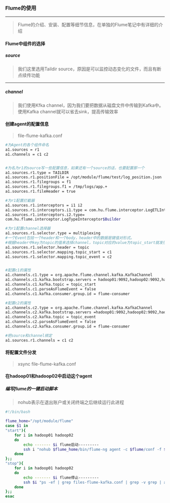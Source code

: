 ### Flume的使用

***

> Flume的介绍、安装、配置等细节信息，在单独的Flume笔记中有详细的介绍



#### Flume中组件的选择

##### source

> 我们这里选用Taildir source，原因是可以监控动态变化的文件，而且有断点续传功能

***

##### channel

> 我们使用Kfka channel，因为我们要把数据从磁盘文件中传输到Kafka中。使用Kafka channel就可以省去sink，提高传输效率



#### 创建agent的配置信息

> file-flume-kafka.conf

```bash
#为Agent的各个组件命名
a1.sources = r1
a1.channels = c1 c2


#为名为r1的source写一些配置信息，如果还有一个source的话，也要配置那一个
a1.sources.r1.type = TAILDIR
a1.sources.r1.positionFile = /opt/module/flume/test/log_position.json
a1.sources.r1.filegroups = f1
a1.sources.r1.filegroups.f1 = /tmp/logs/app.+
a1.sources.r1.fileHeader = true

#为r1配置拦截器
a1.sources.r1.interceptors = i1 i2
a1.sources.r1.interceptors.i1.type = com.hu.flume.interceptor.LogETLInterceptor$Builder
a1.sources.r1.interceptors.i2.type=
com.hu.flume.interceptor.LogTypeInterceptor$Builder

#为r1配置channel选择器
a1.sources.r1.selector.type = multiplexing
#一个Event包括一个header和一个body，header中的数据是键值对形式。
#根据header中key为topic的值来选择channel，topic对应的value为topic_start就发往c1，如果是topic_event就发往c2
a1.sources.r1.selector.header = topic
a1.sources.r1.selector.mapping.topic_start = c1
a1.sources.r1.selector.mapping.topic_event = c2


#配置c1的属性
a1.channels.c1.type = org.apache.flume.channel.kafka.KafkaChannel
a1.channels.c1.kafka.bootstrap.servers = hadoop01:9092,hadoop02:9092,hadoop03:9092
a1.channels.c1.kafka.topic = topic_start
a1.channels.c1.parseAsFlumeEvent = false
a1.channels.c1.kafka.consumer.group.id = flume-consumer

#配置c2的属性
a1.channels.c2.type = org.apache.flume.channel.kafka.KafkaChannel
a1.channels.c2.kafka.bootstrap.servers =hadoop01:9092,hadoop02:9092,hadoop03:9092
a1.channels.c2.kafka.topic = topic_event
a1.channels.c2.parseAsFlumeEvent = false
a1.channels.c2.kafka.consumer.group.id = flume-consumer

#把source和channel绑定
a1.sources.r1.channels = c1 c2
```



#### 将配置文件分发

> xsync file-flume-kafka.conf



#### 在hadoop01和hadoop02中启动这个agent

##### 编写flume的一键启动脚本

> nohub表示在退出账户或关闭终端之后继续运行此进程

``` bash
#!/bin/bash

flume_home="/opt/module/flume"
case $1 in
"start"){
	for i in hadoop01 hadoop02
	do
		echo ------- $i flume启动---------
		ssh i "nohub $flume_home/bin/flume-ng agent -c $flume/conf -f $flume/job/files-flume-kafka.conf -n a1"
	done
};; 
"stop"){
	for i in hadoop01 hadoop02
	do
		echo ------- $i flume停止---------
		ssh $i "ps -ef | grep files-flume-kafka.conf | grep -v grep | awk '{print \$2}' | xargs kill -9"
	done
};;
esac
```


